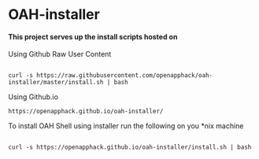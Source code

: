 # OAH-installer

#### This project serves up the install scripts hosted on


Using Github Raw User Content

```

curl -s https://raw.githubusercontent.com/openapphack/oah-installer/master/install.sh | bash

```

Using Github.io

```
https://openapphack.github.io/oah-installer/

```

To install OAH Shell using installer run the following on you *nix machine

```

curl -s https://openapphack.github.io/oah-installer/install.sh | bash

```
